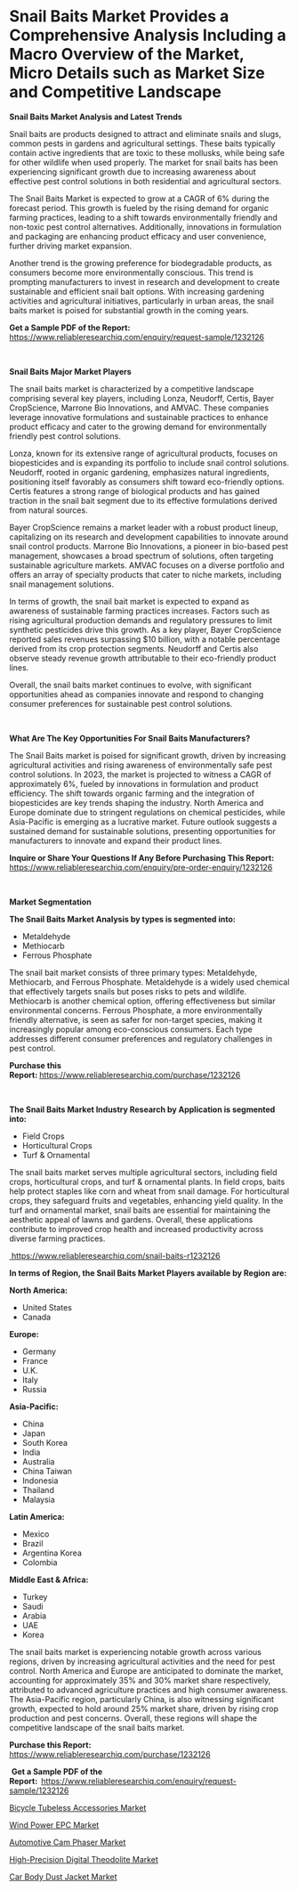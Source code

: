 <p><h1>Snail Baits Market Provides a Comprehensive Analysis Including a Macro Overview of the Market, Micro Details such as Market Size and Competitive Landscape</h1></p><p><strong>Snail Baits Market Analysis and Latest Trends</strong></p>
<p><p>Snail baits are products designed to attract and eliminate snails and slugs, common pests in gardens and agricultural settings. These baits typically contain active ingredients that are toxic to these mollusks, while being safe for other wildlife when used properly. The market for snail baits has been experiencing significant growth due to increasing awareness about effective pest control solutions in both residential and agricultural sectors.</p><p>The Snail Baits Market is expected to grow at a CAGR of 6% during the forecast period. This growth is fueled by the rising demand for organic farming practices, leading to a shift towards environmentally friendly and non-toxic pest control alternatives. Additionally, innovations in formulation and packaging are enhancing product efficacy and user convenience, further driving market expansion. </p><p>Another trend is the growing preference for biodegradable products, as consumers become more environmentally conscious. This trend is prompting manufacturers to invest in research and development to create sustainable and efficient snail bait options. With increasing gardening activities and agricultural initiatives, particularly in urban areas, the snail baits market is poised for substantial growth in the coming years.</p></p>
<p><strong>Get a Sample PDF of the Report:&nbsp;</strong> <a href="https://www.reliableresearchiq.com/enquiry/request-sample/1232126?utm_campaign=2173&utm_medium=2&utm_source=Github&utm_content=ia&utm_term=31012025&utm_id=snail-baits">https://www.reliableresearchiq.com/enquiry/request-sample/1232126</a></p>
<p>&nbsp;</p>
<p><strong>Snail Baits Major Market Players</strong></p>
<p><p>The snail baits market is characterized by a competitive landscape comprising several key players, including Lonza, Neudorff, Certis, Bayer CropScience, Marrone Bio Innovations, and AMVAC. These companies leverage innovative formulations and sustainable practices to enhance product efficacy and cater to the growing demand for environmentally friendly pest control solutions.</p><p>Lonza, known for its extensive range of agricultural products, focuses on biopesticides and is expanding its portfolio to include snail control solutions. Neudorff, rooted in organic gardening, emphasizes natural ingredients, positioning itself favorably as consumers shift toward eco-friendly options. Certis features a strong range of biological products and has gained traction in the snail bait segment due to its effective formulations derived from natural sources.</p><p>Bayer CropScience remains a market leader with a robust product lineup, capitalizing on its research and development capabilities to innovate around snail control products. Marrone Bio Innovations, a pioneer in bio-based pest management, showcases a broad spectrum of solutions, often targeting sustainable agriculture markets. AMVAC focuses on a diverse portfolio and offers an array of specialty products that cater to niche markets, including snail management solutions.</p><p>In terms of growth, the snail bait market is expected to expand as awareness of sustainable farming practices increases. Factors such as rising agricultural production demands and regulatory pressures to limit synthetic pesticides drive this growth. As a key player, Bayer CropScience reported sales revenues surpassing $10 billion, with a notable percentage derived from its crop protection segments. Neudorff and Certis also observe steady revenue growth attributable to their eco-friendly product lines.</p><p>Overall, the snail baits market continues to evolve, with significant opportunities ahead as companies innovate and respond to changing consumer preferences for sustainable pest control solutions.</p></p>
<p>&nbsp;</p>
<p><strong>What Are The Key Opportunities For Snail Baits Manufacturers?</strong></p>
<p><p>The Snail Baits market is poised for significant growth, driven by increasing agricultural activities and rising awareness of environmentally safe pest control solutions. In 2023, the market is projected to witness a CAGR of approximately 6%, fueled by innovations in formulation and product efficiency. The shift towards organic farming and the integration of biopesticides are key trends shaping the industry. North America and Europe dominate due to stringent regulations on chemical pesticides, while Asia-Pacific is emerging as a lucrative market. Future outlook suggests a sustained demand for sustainable solutions, presenting opportunities for manufacturers to innovate and expand their product lines.</p></p>
<p><strong>Inquire or Share Your Questions If Any Before Purchasing This Report:</strong> <a href="https://www.reliableresearchiq.com/enquiry/pre-order-enquiry/1232126?utm_campaign=2173&utm_medium=2&utm_source=Github&utm_content=ia&utm_term=31012025&utm_id=snail-baits">https://www.reliableresearchiq.com/enquiry/pre-order-enquiry/1232126</a></p>
<p>&nbsp;</p>
<p><strong>Market Segmentation</strong></p>
<p><strong>The Snail Baits Market Analysis by types is segmented into:</strong></p>
<p><ul><li>Metaldehyde</li><li>Methiocarb</li><li>Ferrous Phosphate</li></ul></p>
<p><p>The snail bait market consists of three primary types: Metaldehyde, Methiocarb, and Ferrous Phosphate. Metaldehyde is a widely used chemical that effectively targets snails but poses risks to pets and wildlife. Methiocarb is another chemical option, offering effectiveness but similar environmental concerns. Ferrous Phosphate, a more environmentally friendly alternative, is seen as safer for non-target species, making it increasingly popular among eco-conscious consumers. Each type addresses different consumer preferences and regulatory challenges in pest control.</p></p>
<p><strong>Purchase this Report:&nbsp;</strong><a href="https://www.reliableresearchiq.com/purchase/1232126?utm_campaign=2173&utm_medium=2&utm_source=Github&utm_content=ia&utm_term=31012025&utm_id=snail-baits">https://www.reliableresearchiq.com/purchase/1232126</a></p>
<p>&nbsp;</p>
<p><strong>The Snail Baits Market Industry Research by Application is segmented into:</strong></p>
<p><ul><li>Field Crops</li><li>Horticultural Crops</li><li>Turf & Ornamental</li></ul></p>
<p><p>The snail baits market serves multiple agricultural sectors, including field crops, horticultural crops, and turf & ornamental plants. In field crops, baits help protect staples like corn and wheat from snail damage. For horticultural crops, they safeguard fruits and vegetables, enhancing yield quality. In the turf and ornamental market, snail baits are essential for maintaining the aesthetic appeal of lawns and gardens. Overall, these applications contribute to improved crop health and increased productivity across diverse farming practices.</p></p>
<p><a href="https://www.reliableresearchiq.com/snail-baits-r1232126?utm_campaign=2173&utm_medium=2&utm_source=Github&utm_content=ia&utm_term=31012025&utm_id=snail-baits">&nbsp;https://www.reliableresearchiq.com/snail-baits-r1232126</a></p>
<p><strong>In terms of Region, the Snail Baits Market Players available by Region are:</strong></p>
<p>
    <p> <strong> North America: </strong>
        <ul>
            <li>United States</li>
            <li>Canada</li>
        </ul>
        </p> 
    <p> <strong> Europe: </strong>
        <ul>
            <li>Germany</li>
            <li>France</li>
            <li>U.K.</li>
            <li>Italy</li>
            <li>Russia</li>
        </ul>
        </p> 
    <p> <strong> Asia-Pacific: </strong>
        <ul>
            <li>China</li>
            <li>Japan</li>
            <li>South Korea</li>
            <li>India</li>
            <li>Australia</li>
            <li>China Taiwan</li>
            <li>Indonesia</li>
            <li>Thailand</li>
            <li>Malaysia</li>
        </ul>
        </p> 
    <p> <strong> Latin America: </strong>
        <ul>
            <li>Mexico</li>
            <li>Brazil</li>
            <li>Argentina Korea</li>
            <li>Colombia</li>
        </ul>
        </p> 
    <p> <strong> Middle East & Africa: </strong>
        <ul>
            <li>Turkey</li>
            <li>Saudi</li>
            <li>Arabia</li>
            <li>UAE</li>
            <li>Korea</li>
        </ul>
    </p>
    </p>
<p><p>The snail baits market is experiencing notable growth across various regions, driven by increasing agricultural activities and the need for pest control. North America and Europe are anticipated to dominate the market, accounting for approximately 35% and 30% market share respectively, attributed to advanced agriculture practices and high consumer awareness. The Asia-Pacific region, particularly China, is also witnessing significant growth, expected to hold around 25% market share, driven by rising crop production and pest concerns. Overall, these regions will shape the competitive landscape of the snail baits market.</p></p>
<p><strong>Purchase this Report: </strong><a href="https://www.reliableresearchiq.com/purchase/1232126?utm_campaign=2173&utm_medium=2&utm_source=Github&utm_content=ia&utm_term=31012025&utm_id=snail-baits">https://www.reliableresearchiq.com/purchase/1232126</a></p>
<p>&nbsp;<strong>Get a Sample PDF of the Report:&nbsp;&nbsp;</strong><a href="https://www.reliableresearchiq.com/enquiry/request-sample/1232126?utm_campaign=2173&utm_medium=2&utm_source=Github&utm_content=ia&utm_term=31012025&utm_id=snail-baits">https://www.reliableresearchiq.com/enquiry/request-sample/1232126</a></p>
<p><strong></strong></p>
<p><p><a href="https://www.linkedin.com/pulse/bicycle-tubeless-accessories-market-analysis-structure-swt7e?utm_campaign=2173&utm_medium=2&utm_source=Github&utm_content=ia&utm_term=31012025&utm_id=snail-baits">Bicycle Tubeless Accessories Market</a></p><p><a href="https://www.linkedin.com/pulse/wind-power-epc-market-global-insights-sales-trends-2025-2032-m0ftf?utm_campaign=2173&utm_medium=2&utm_source=Github&utm_content=ia&utm_term=31012025&utm_id=snail-baits">Wind Power EPC Market</a></p><p><a href="https://www.linkedin.com/pulse/automotive-cam-phaser-market-maturity-analysis-regional-dptff?utm_campaign=2173&utm_medium=2&utm_source=Github&utm_content=ia&utm_term=31012025&utm_id=snail-baits">Automotive Cam Phaser Market</a></p><p><a href="https://www.linkedin.com/pulse/complete-analysis-high-precision-digital-theodolite-markets-tj9sf?utm_campaign=2173&utm_medium=2&utm_source=Github&utm_content=ia&utm_term=31012025&utm_id=snail-baits">High-Precision Digital Theodolite Market</a></p><p><a href="https://www.linkedin.com/pulse/detailed-analysis-car-body-dust-jacket-market-decision-making-kgcrf?utm_campaign=2173&utm_medium=2&utm_source=Github&utm_content=ia&utm_term=31012025&utm_id=snail-baits">Car Body Dust Jacket Market</a></p></p>